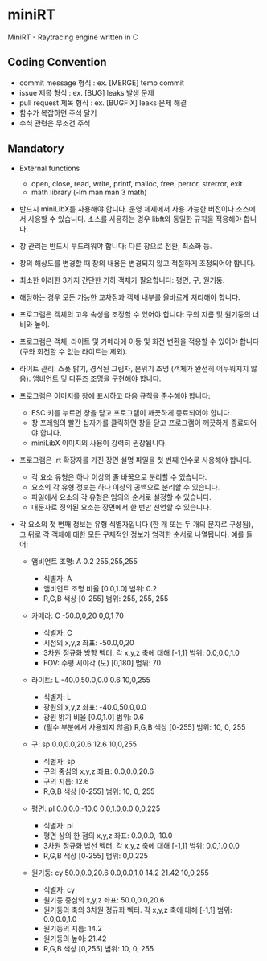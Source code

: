 # miniRT
MiniRT - Raytracing engine written in C

## Coding Convention
- commit message 형식 : ex. [MERGE] temp commit
- issue 제목 형식 : ex. [BUG] leaks 발생 문제
- pull request 제목 형식 : ex. [BUGFIX] leaks 문제 해결
- 함수가 복잡하면 주석 달기
- 수식 관련은 무조건 주석

## Mandatory

- External functions
  - open, close, read, write, printf, malloc, free, perror, strerror, exit
  -  math library (-lm man man 3 math)

- 반드시 miniLibX를 사용해야 합니다. 운영 체제에서 사용 가능한 버전이나 소스에서 사용할 수 있습니다. 소스를 사용하는 경우 libft와 동일한 규칙을 적용해야 합니다.
- 창 관리는 반드시 부드러워야 합니다: 다른 창으로 전환, 최소화 등.
- 창의 해상도를 변경할 때 창의 내용은 변경되지 않고 적절하게 조정되어야 합니다.
- 최소한 이러한 3가지 간단한 기하 객체가 필요합니다: 평면, 구, 원기둥.
- 해당하는 경우 모든 가능한 교차점과 객체 내부를 올바르게 처리해야 합니다.
- 프로그램은 객체의 고유 속성을 조정할 수 있어야 합니다: 구의 지름 및 원기둥의 너비와 높이.
- 프로그램은 객체, 라이트 및 카메라에 이동 및 회전 변환을 적용할 수 있어야 합니다 (구와 회전할 수 없는 라이트는 제외).
- 라이트 관리: 스폿 밝기, 경직된 그림자, 분위기 조명 (객체가 완전히 어두워지지 않음). 앰비언트 및 디퓨즈 조명을 구현해야 합니다.
- 프로그램은 이미지를 창에 표시하고 다음 규칙을 준수해야 합니다:
  - ESC 키를 누르면 창을 닫고 프로그램이 깨끗하게 종료되어야 합니다.
  - 창 프레임의 빨간 십자가를 클릭하면 창을 닫고 프로그램이 깨끗하게 종료되어야 합니다.
  - miniLibX 이미지의 사용이 강력히 권장됩니다.
- 프로그램은 .rt 확장자를 가진 장면 설명 파일을 첫 번째 인수로 사용해야 합니다.
  - 각 요소 유형은 하나 이상의 줄 바꿈으로 분리할 수 있습니다.
  - 요소의 각 유형 정보는 하나 이상의 공백으로 분리할 수 있습니다.
  - 파일에서 요소의 각 유형은 임의의 순서로 설정할 수 있습니다.
  - 대문자로 정의된 요소는 장면에서 한 번만 선언할 수 있습니다.

- 각 요소의 첫 번째 정보는 유형 식별자입니다 (한 개 또는 두 개의 문자로 구성됨), 그 뒤로 각 객체에 대한 모든 구체적인 정보가 엄격한 순서로 나열됩니다. 예를 들어:

  - 앰비언트 조명:
A 0.2 255,255,255
  	- 식별자: A
  	- 앰비언트 조명 비율 [0.0,1.0] 범위: 0.2
  	- R,G,B 색상 [0-255] 범위: 255, 255, 255

  - 카메라:
C -50.0,0,20 0,0,1 70
  	- 식별자: C
  	- 시점의 x,y,z 좌표: -50.0,0,20
  	- 3차원 정규화 방향 벡터. 각 x,y,z 축에 대해 [-1,1] 범위: 0.0,0.0,1.0
  	- FOV: 수평 시야각 (도) [0,180] 범위: 70

  - 라이트:
L -40.0,50.0,0.0 0.6 10,0,255
  	- 식별자: L
  	- 광원의 x,y,z 좌표: -40.0,50.0,0.0
  	- 광원 밝기 비율 [0.0,1.0] 범위: 0.6
  	- (필수 부분에서 사용되지 않음) R,G,B 색상 [0-255] 범위: 10, 0, 255

  - 구:
sp 0.0,0.0,20.6 12.6 10,0,255
  	- 식별자: sp
  	- 구의 중심의 x,y,z 좌표: 0.0,0.0,20.6
  	- 구의 지름: 12.6
  	- R,G,B 색상 [0-255] 범위: 10, 0, 255

  - 평면:
pl 0.0,0.0,-10.0 0.0,1.0,0.0 0,0,225
  	- 식별자: pl
  	- 평면 상의 한 점의 x,y,z 좌표: 0.0,0.0,-10.0
  	- 3차원 정규화 법선 벡터. 각 x,y,z 축에 대해 [-1,1] 범위: 0.0,1.0,0.0
  	- R,G,B 색상 [0-255] 범위: 0,0,225

  - 원기둥:
cy 50.0,0.0,20.6 0.0,0.0,1.0 14.2 21.42 10,0,255
  	- 식별자: cy
  	- 원기둥 중심의 x,y,z 좌표: 50.0,0.0,20.6
  	- 원기둥의 축의 3차원 정규화 벡터. 각 x,y,z 축에 대해 [-1,1] 범위: 0.0,0.0,1.0
  	- 원기둥의 지름: 14.2
  	- 원기둥의 높이: 21.42
  	- R,G,B 색상 [0,255] 범위: 10, 0, 255
